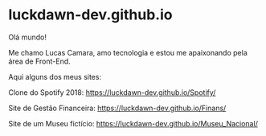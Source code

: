 # luckdawn-dev.github.io

Olá mundo!

Me chamo Lucas Camara, amo tecnologia e estou me apaixonando pela área de Front-End.

Aqui alguns dos meus sites: 


Clone do Spotify 2018: https://luckdawn-dev.github.io/Spotify/

Site de Gestão Financeira: https://luckdawn-dev.github.io/Finans/

Site de um Museu fictício: https://luckdawn-dev.github.io/Museu_Nacional/
